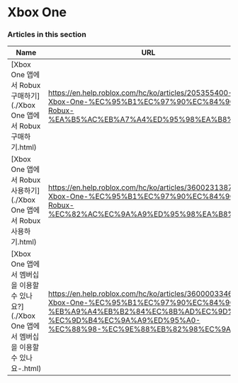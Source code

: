 # Xbox One  
### Articles in this section
Name|URL
-|-
[Xbox One 앱에서 Robux 구매하기](./Xbox One 앱에서 Robux 구매하기.html) |https://en.help.roblox.com/hc/ko/articles/205355400-Xbox-One-%EC%95%B1%EC%97%90%EC%84%9C-Robux-%EA%B5%AC%EB%A7%A4%ED%95%98%EA%B8%B0
[Xbox One 앱에서 Robux 사용하기](./Xbox One 앱에서 Robux 사용하기.html) |https://en.help.roblox.com/hc/ko/articles/360023138771-Xbox-One-%EC%95%B1%EC%97%90%EC%84%9C-Robux-%EC%82%AC%EC%9A%A9%ED%95%98%EA%B8%B0
[Xbox One 앱에서 멤버십을 이용할 수 있나요?](./Xbox One 앱에서 멤버십을 이용할 수 있나요-.html) |https://en.help.roblox.com/hc/ko/articles/360000334663-Xbox-One-%EC%95%B1%EC%97%90%EC%84%9C-%EB%A9%A4%EB%B2%84%EC%8B%AD%EC%9D%84-%EC%9D%B4%EC%9A%A9%ED%95%A0-%EC%88%98-%EC%9E%88%EB%82%98%EC%9A%94